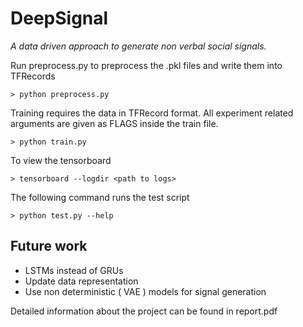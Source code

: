# DeepSignal
*A data driven approach to generate non verbal social signals.*

Run preprocess.py to preprocess the .pkl files and write them into TFRecords
```buildoutcfg
> python preprocess.py
```

Training requires the data in TFRecord format. All experiment related arguments are given as FLAGS inside the
train file. 
```buildoutcfg
> python train.py
```

To view the tensorboard 
```buildoutcfg
> tensorboard --logdir <path to logs>
``` 

The following command runs the test script
```buildoutcfg
> python test.py --help
```

## Future work 
  - LSTMs instead of GRUs
  - Update data representation
  - Use non deterministic ( VAE ) models for signal generation

Detailed information about the project can be found in report.pdf
